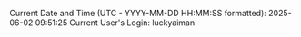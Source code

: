 Current Date and Time (UTC - YYYY-MM-DD HH:MM:SS formatted): 2025-06-02 09:51:25
Current User's Login: luckyaiman
